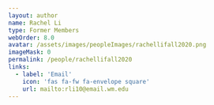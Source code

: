```yaml
---
layout: author
name: Rachel Li
type: Former Members
webOrder: 8.0
avatar: /assets/images/peopleImages/rachellifall2020.png
imageMask: 0
permalink: /people/rachellifall2020
links:
  - label: 'Email'
    icon: 'fas fa-fw fa-envelope square'
    url: mailto:rli10@email.wm.edu
---
```

